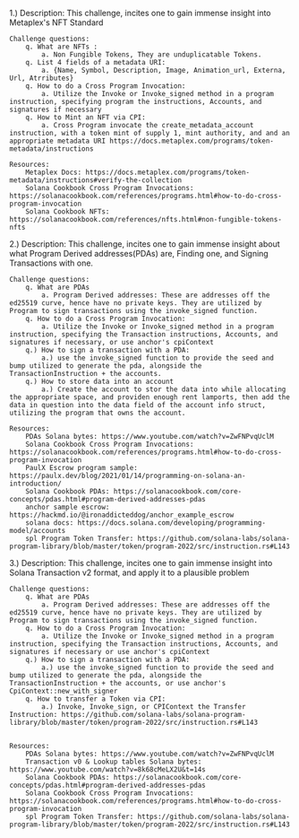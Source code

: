 1.) Description:
		This challenge, incites one to gain immense insight into Metaplex's NFT Standard

	Challenge questions: 
		q. What are NFTs :
			a. Non Fungible Tokens, They are unduplicatable Tokens.
		q. List 4 fields of a metadata URI: 
			a. {Name, Symbol, Description, Image, Animation_url, Externa, Url, Atrributes} 
		q. How to do a Cross Program Invocation: 
			a. Utilize the Invoke or Invoke_signed method in a program instruction, specifying program the instructions, Accounts, and signatures if necessary
		q. How to Mint an NFT via CPI: 
			a. Cross Program invocate the create_metadata_account instruction, with a token mint of supply 1, mint authority, and and an appropriate metadata URI https://docs.metaplex.com/programs/token-metadata/instructions

	Resources:
		Metaplex Docs: https://docs.metaplex.com/programs/token-metadata/instructions#verify-the-collection
		Solana Cookbook Cross Program Invocations: https://solanacookbook.com/references/programs.html#how-to-do-cross-program-invocation
		Solana Cookbook NFTs: https://solanacookbook.com/references/nfts.html#non-fungible-tokens-nfts

2.) 	Description:
		This challenge, incites one to gain immense insight about what Program Derived addresses(PDAs) are, Finding one, and Signing Transactions with one.
	
	Challenge questions: 
		q. What are PDAs
			a. Program Derived addresses: These are addresses off the ed25519 curve, hence have no private keys. They are utilized by Program to sign transactions using the invoke_signed function.
		q. How to do a Cross Program Invocation: 
			a. Utilize the Invoke or Invoke_signed method in a program instruction, specifying the Transaction instructions, Accounts, and signatures if necessary, or use anchor's cpiContext
		q.) How to sign a transaction with a PDA:
			a.) use the invoke_signed function to provide the seed and bump utilized to generate the pda, alongside the TransactionInstruction + the accounts.
		q.) How to store data into an account
			a.) Create the account to stor the data into while allocating the appropriate space, and providen enough rent lamports, then add the data in question into the data field of the account info struct, utilizing the program that owns the account.

	Resources:
		PDAs Solana bytes: https://www.youtube.com/watch?v=ZwFNPvqUclM
		Solana Cookbook Cross Program Invocations: https://solanacookbook.com/references/programs.html#how-to-do-cross-program-invocation
		PaulX Escrow program sample: https://paulx.dev/blog/2021/01/14/programming-on-solana-an-introduction/
		Solana Cookbook PDAs: https://solanacookbook.com/core-concepts/pdas.html#program-derived-addresses-pdas
		anchor sample escrow: https://hackmd.io/@ironaddicteddog/anchor_example_escrow
		solana docs: https://docs.solana.com/developing/programming-model/accounts
		spl Program Token Transfer: https://github.com/solana-labs/solana-program-library/blob/master/token/program-2022/src/instruction.rs#L143
	
	
3.) 	Description:
		This challenge, incites one to gain immense insight into Solana Transaction v2 format, and apply it to a plausible problem

	Challenge questions: 
		q. What are PDAs
			a. Program Derived addresses: These are addresses off the ed25519 curve, hence have no private keys. They are utilized by Program to sign transactions using the invoke_signed function.
		q. How to do a Cross Program Invocation: 
			a. Utilize the Invoke or Invoke_signed method in a program instruction, specifying the Transaction instructions, Accounts, and signatures if necessary or use anchor's cpiContext
		q.) How to sign a transaction with a PDA:
			a.) use the invoke_signed function to provide the seed and bump utilized to generate the pda, alongside the TransactionInstruction + the accounts, or use anchor's CpiContext::new_with_signer
		q. How to transfer a Token via CPI: 
			a.) Invoke, Invoke_sign, or CPIContext the Transfer Instruction: https://github.com/solana-labs/solana-program-library/blob/master/token/program-2022/src/instruction.rs#L143


	Resources:
		PDAs Solana bytes: https://www.youtube.com/watch?v=ZwFNPvqUclM
		Transaction v0 & Lookup tables Solana bytes: https://www.youtube.com/watch?v=8k68cMeLX2U&t=14s
		Solana Cookbook PDAs: https://solanacookbook.com/core-concepts/pdas.html#program-derived-addresses-pdas
		Solana Cookbook Cross Program Invocations: https://solanacookbook.com/references/programs.html#how-to-do-cross-program-invocation
		spl Program Token Transfer: https://github.com/solana-labs/solana-program-library/blob/master/token/program-2022/src/instruction.rs#L143
	
